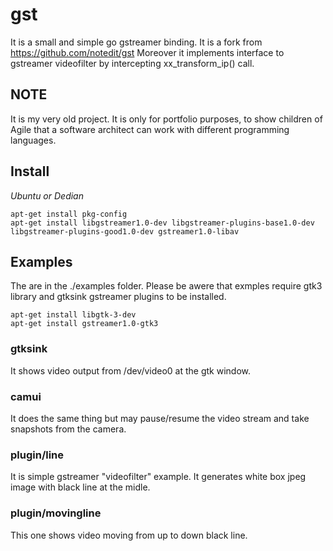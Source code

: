 # gst

It is a small and simple go gstreamer binding. It is a fork from https://github.com/notedit/gst
Moreover it implements interface to gstreamer videofilter by intercepting xx_transform_ip() call. 


## NOTE

It is my very old project. It is only for portfolio purposes, to show children of Agile that a software architect can work with different programming languages.



## Install

*Ubuntu or Dedian*

```shell
apt-get install pkg-config
apt-get install libgstreamer1.0-dev libgstreamer-plugins-base1.0-dev libgstreamer-plugins-good1.0-dev gstreamer1.0-libav
```


## Examples

The are in the ./examples folder. Please be awere that exmples require gtk3 library and gtksink gstreamer plugins to be installed.
```shell
apt-get install libgtk-3-dev
apt-get install gstreamer1.0-gtk3
```

### gtksink

It shows video output from /dev/video0 at the gtk window.

### camui

It does the same thing but may pause/resume the video stream and take snapshots from the camera.

### plugin/line
It is simple gstreamer "videofilter" example. It generates white box jpeg image with black line at the midle.

### plugin/movingline
This one shows video moving from up to down black line. 



